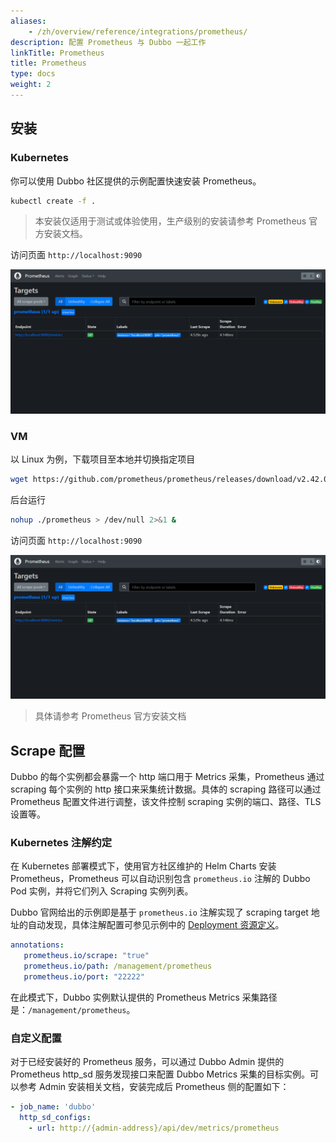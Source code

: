 ```yaml
---
aliases:
    - /zh/overview/reference/integrations/prometheus/
description: 配置 Prometheus 与 Dubbo 一起工作
linkTitle: Prometheus
title: Prometheus
type: docs
weight: 2
---
```



## 安装
### Kubernetes
你可以使用 Dubbo 社区提供的示例配置快速安装 Prometheus。

```bash
kubectl create -f .
```
> 本安装仅适用于测试或体验使用，生产级别的安装请参考 Prometheus 官方安装文档。

访问页面 `http://localhost:9090`

![Prometheus](/imgs/v3/reference/integrations/prometheus.jpg)

### VM
以 Linux 为例，下载项目至本地并切换指定项目

```bash
wget https://github.com/prometheus/prometheus/releases/download/v2.42.0/prometheus-2.42.0.linux-amd64.tar.gz && tar zxvf prometheus-2.42.0.linux-amd64.tar.gz && mv prometheus-2.42.0.linux-amd64 prometheus && cd prometheus
```

后台运行

```bash
nohup ./prometheus > /dev/null 2>&1 &
```

访问页面 `http://localhost:9090`

![Prometheus](/imgs/v3/reference/integrations/prometheus.jpg)

> 具体请参考 Prometheus 官方安装文档


## Scrape 配置

Dubbo 的每个实例都会暴露一个 http 端口用于 Metrics 采集，Prometheus 通过 scraping 每个实例的 http 接口来采集统计数据。具体的 scraping 路径可以通过 Prometheus 配置文件进行调整，该文件控制 scraping 实例的端口、路径、TLS 设置等。

### Kubernetes 注解约定

在 Kubernetes 部署模式下，使用官方社区维护的 Helm Charts 安装 Prometheus，Prometheus 可以自动识别包含 `prometheus.io` 注解的 Dubbo Pod 实例，并将它们列入 Scraping 实例列表。

Dubbo 官网给出的示例即是基于 `prometheus.io` 注解实现了 scraping target 地址的自动发现，具体注解配置可参见示例中的 [Deployment 资源定义](https://github.com/apache/dubbo-samples/blob/master/4-governance/dubbo-samples-metrics-spring-boot/Deployment.yml)。

```yaml
annotations:
   prometheus.io/scrape: "true"
   prometheus.io/path: /management/prometheus
   prometheus.io/port: "22222"
```

在此模式下，Dubbo 实例默认提供的 Prometheus Metrics 采集路径是：`/management/prometheus`。

### 自定义配置

对于已经安装好的 Prometheus 服务，可以通过 Dubbo Admin 提供的 Prometheus http_sd 服务发现接口来配置 Dubbo Metrics 采集的目标实例。可以参考 Admin 安装相关文档，安装完成后 Prometheus 侧的配置如下：

```yaml
- job_name: 'dubbo'
  http_sd_configs:
    - url: http://{admin-address}/api/dev/metrics/prometheus
```

